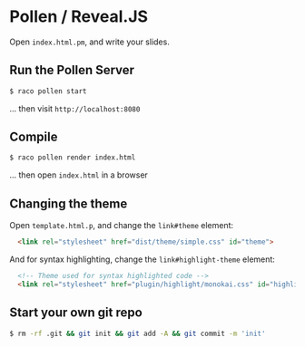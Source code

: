 # Pollen / Reveal.JS

Open `index.html.pm`, and write your slides.


## Run the Pollen Server


``` sh
$ raco pollen start
```

... then visit `http://localhost:8080`


## Compile

``` sh
$ raco pollen render index.html
```

... then open `index.html` in a browser


## Changing the theme

Open `template.html.p`, and change the `link#theme` element:

``` html
  <link rel="stylesheet" href="dist/theme/simple.css" id="theme">
```


And for syntax highlighting, change the `link#highlight-theme` element:

``` html
  <!-- Theme used for syntax highlighted code -->
  <link rel="stylesheet" href="plugin/highlight/monokai.css" id="highlight-theme">
```


## Start your own git repo

``` sh
$ rm -rf .git && git init && git add -A && git commit -m 'init'
```

